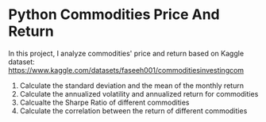 # Python Commodities Price And Return
In this project, I analyze commodities' price and return based on Kaggle dataset: https://www.kaggle.com/datasets/faseeh001/commoditiesinvestingcom
1. Calculate the standard deviation and the mean of the monthly return
2. Calculate the annualized volatility and annualized return for commodities
3. Calcualte the Sharpe Ratio of different commodities
4. Calculate the correlation between the return of different commodities
